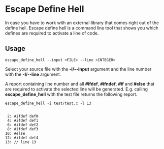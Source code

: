# Escape Define Hell

In case you have to work with an external library that comes right out of the
define hell.  Escape define hell is a command line tool that shows you which
defines are required to activate a line of code.

## Usage


    escape_define_hell --input <FILE> --line <INTEGER>


Select your source file with the **-i/--input** argument and the line number with
the **-l/--line** argument.

A report containing line number and all  **#ifdef**, **#ifndef**, **#if** and
**#else** that are required to activate the selected line will be generated.
E.g. calling **escape_define_hell** with the test file returns the following
report.


    escape_define_hell -i test/test.c -l 13


     2: #ifdef def0
     4: #ifdef def1
     6: #ifdef def2
     8: #ifdef def3
    10: #else
    12: #ifdef def4
    13: // line 13


